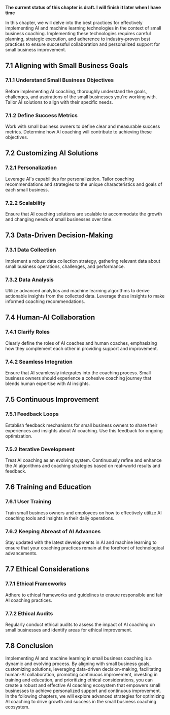**The current status of this chapter is draft. I will finish it later when I have time**

In this chapter, we will delve into the best practices for effectively implementing AI and machine learning technologies in the context of small business coaching. Implementing these technologies requires careful planning, strategic execution, and adherence to industry-proven best practices to ensure successful collaboration and personalized support for small business improvement.

7.1 Aligning with Small Business Goals
--------------------------------------

### 7.1.1 Understand Small Business Objectives

Before implementing AI coaching, thoroughly understand the goals, challenges, and aspirations of the small businesses you're working with. Tailor AI solutions to align with their specific needs.

### 7.1.2 Define Success Metrics

Work with small business owners to define clear and measurable success metrics. Determine how AI coaching will contribute to achieving these objectives.

7.2 Customizing AI Solutions
----------------------------

### 7.2.1 Personalization

Leverage AI's capabilities for personalization. Tailor coaching recommendations and strategies to the unique characteristics and goals of each small business.

### 7.2.2 Scalability

Ensure that AI coaching solutions are scalable to accommodate the growth and changing needs of small businesses over time.

7.3 Data-Driven Decision-Making
-------------------------------

### 7.3.1 Data Collection

Implement a robust data collection strategy, gathering relevant data about small business operations, challenges, and performance.

### 7.3.2 Data Analysis

Utilize advanced analytics and machine learning algorithms to derive actionable insights from the collected data. Leverage these insights to make informed coaching recommendations.

7.4 Human-AI Collaboration
--------------------------

### 7.4.1 Clarify Roles

Clearly define the roles of AI coaches and human coaches, emphasizing how they complement each other in providing support and improvement.

### 7.4.2 Seamless Integration

Ensure that AI seamlessly integrates into the coaching process. Small business owners should experience a cohesive coaching journey that blends human expertise with AI insights.

7.5 Continuous Improvement
--------------------------

### 7.5.1 Feedback Loops

Establish feedback mechanisms for small business owners to share their experiences and insights about AI coaching. Use this feedback for ongoing optimization.

### 7.5.2 Iterative Development

Treat AI coaching as an evolving system. Continuously refine and enhance the AI algorithms and coaching strategies based on real-world results and feedback.

7.6 Training and Education
--------------------------

### 7.6.1 User Training

Train small business owners and employees on how to effectively utilize AI coaching tools and insights in their daily operations.

### 7.6.2 Keeping Abreast of AI Advances

Stay updated with the latest developments in AI and machine learning to ensure that your coaching practices remain at the forefront of technological advancements.

7.7 Ethical Considerations
--------------------------

### 7.7.1 Ethical Frameworks

Adhere to ethical frameworks and guidelines to ensure responsible and fair AI coaching practices.

### 7.7.2 Ethical Audits

Regularly conduct ethical audits to assess the impact of AI coaching on small businesses and identify areas for ethical improvement.

7.8 Conclusion
--------------

Implementing AI and machine learning in small business coaching is a dynamic and evolving process. By aligning with small business goals, customizing solutions, leveraging data-driven decision-making, facilitating human-AI collaboration, promoting continuous improvement, investing in training and education, and prioritizing ethical considerations, you can create a robust and effective AI coaching ecosystem that empowers small businesses to achieve personalized support and continuous improvement. In the following chapters, we will explore advanced strategies for optimizing AI coaching to drive growth and success in the small business coaching ecosystem.

